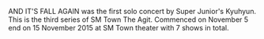 AND IT'S FALL AGAIN was the first solo concert by Super Junior's Kyuhyun. This is the third series of SM Town The Agit. Commenced on November 5 end on 15 November 2015 at SM Town theater with 7 shows in total.
